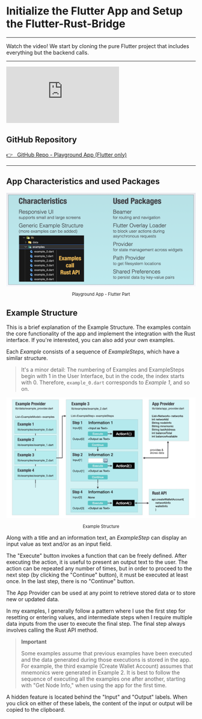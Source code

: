 # Initialize the Flutter App and Setup the Flutter-Rust-Bridge

---

Watch the video! We start by cloning the pure Flutter project that includes everything but the backend calls.

---

<iframe 
    class="video"  
    src="https://www.youtube.com/embed/y95zag8kJsA" 
    title="Building the Playground App - Starting the project" 
    frameborder="0" 
    allow="accelerometer; autoplay; clipboard-write; encrypted-media; gyroscope; picture-in-picture; web-share" 
    allowfullscreen>
</iframe>

## GitHub Repository

<a href="https://github.com/iota-for-flutter/playground_app" target="_blank">👉 &nbsp; GitHub Repo - Playground App (Flutter only)</a>

---

## App Characteristics and used Packages

<figure style="margin:0;"><img src="../assets/playground/playground-app.png" alt="Playground App - Flutter Part"><figcaption style="font-size: 0.8em;text-align:center;"><p>Playground App - Flutter Part</p></figcaption></figure>

## Example Structure

This is a brief explanation of the Example Structure. The examples contain the core functionality of the app and implement the integration with the Rust interface. If you're interested, you can also add your own examples.

Each _Example_ consists of a sequence of _ExampleSteps_, which have a similar structure.

> It's a minor detail: The numbering of Examples and ExampleSteps begin with 1 in the User Interface, but in the code, the index starts with 0. Therefore, `example_0.dart` corresponds to _Example 1_, and so on.

<figure style="margin:0;"><img src="../assets/playground/example-structure.jpg" alt="Example Structure"><figcaption style="font-size: 0.8em;text-align:center;"><p>Example Structure</p></figcaption></figure>

Along with a title and an information text, an _ExampleStep_ can display an input value as text and/or as an input field.

The "Execute" button invokes a function that can be freely defined. After executing the action, it is useful to present an output text to the user. The action can be repeated any number of times, but in order to proceed to the next step (by clicking the "Continue" button), it must be executed at least once. In the last step, there is no "Continue" button.

The App Provider can be used at any point to retrieve stored data or to store new or updated data.

In my examples, I generally follow a pattern where I use the first step for resetting or entering values, and intermediate steps when I require multiple data inputs from the user to execute the final step. The final step always involves calling the Rust API method.

> **Important**
>
> Some examples assume that previous examples have been executed and the data generated during those executions is stored in the app. For example, the third example (Create Wallet Account) assumes that mnemonics were generated in Example 2. It is best to follow the sequence of executing all the examples one after another, starting with "Get Node Info," when using the app for the first time.

A hidden feature is located behind the "Input" and "Output" labels. When you click on either of these labels, the content of the input or output will be copied to the clipboard.
